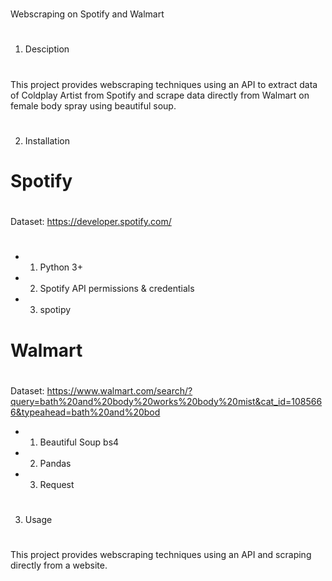 # 
Webscraping on Spotify and Walmart
#
1) Desciption
#
This project provides webscraping techniques using an API to extract data of Coldplay Artist from Spotify and
scrape data directly from Walmart on female body spray using beautiful soup.
#
2) Installation
# Spotify
###
#
Dataset: https://developer.spotify.com/
#
- 1) Python 3+
- 2) Spotify API permissions & credentials
- 3) spotipy
# Walmart
#
Dataset: https://www.walmart.com/search/?query=bath%20and%20body%20works%20body%20mist&cat_id=1085666&typeahead=bath%20and%20bod
- 1) Beautiful Soup bs4
- 2) Pandas
- 3) Request
#
3) Usage
#
This project provides webscraping techniques using an API and scraping directly from a website.
#
